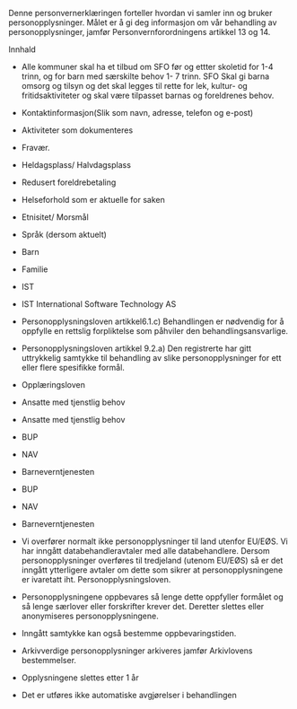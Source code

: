 <!-- title: Skolefritidsordningen, søknad og drift. -->


  

Denne personvernerklæringen forteller hvordan vi samler inn og bruker personopplysninger. Målet er å gi deg informasjon om vår behandling av personopplysninger, jamfør Personvernforordningens artikkel 13 og 14.

  

Innhald

*   Alle kommuner skal ha et tilbud om SFO før og ettter skoletid for 1-4 trinn, og for barn med særskilte behov 1- 7 trinn. SFO Skal gi barna omsorg og tilsyn og det skal legges til rette for lek, kultur- og fritidsaktiviteter og skal være tilpasset barnas og foreldrenes behov.  
    
*   Kontaktinformasjon(Slik som navn, adresse, telefon og e-post)  
    
*   Aktiviteter som dokumenteres  
    
*   Fravær.  
    
*   Heldagsplass/ Halvdagsplass  
    
*   Redusert foreldrebetaling  
    
*   Helseforhold som er aktuelle for saken  
    
*   Etnisitet/ Morsmål  
    
*   Språk (dersom aktuelt)  
    
*   Barn  
    
*   Familie  
    
*   IST  
    
*   IST International Software Technology AS  
    
*   Personopplysningsloven artikkel6.1.c) Behandlingen er nødvendig for å oppfylle en rettslig forpliktelse som påhviler den behandlingsansvarlige.  
    
*   Personopplysningsloven artikkel 9.2.a) Den registrerte har gitt uttrykkelig samtykke til behandling av slike personopplysninger for ett eller flere spesifikke formål.  
    
*   Opplæringsloven  
    
*   Ansatte med tjenstlig behov  
    
*   Ansatte med tjenstlig behov  
    
*   BUP  
    
*   NAV  
    
*   Barneverntjenesten  
    
*   BUP  
    
*   NAV  
    
*   Barneverntjenesten  
    
*   Vi overfører normalt ikke personopplysninger til land utenfor EU/EØS. Vi har inngått databehandleravtaler med alle databehandlere. Dersom personopplysninger overføres til tredjeland (utenom EU/EØS) så er det inngått ytterligere avtaler om dette som sikrer at personopplysningene er ivaretatt iht. Personopplysningsloven.  
    
*   Personopplysningene oppbevares så lenge dette oppfyller formålet og så lenge særlover eller forskrifter krever det. Deretter slettes eller anonymiseres personopplysningene.  
    
*   Inngått samtykke kan også bestemme oppbevaringstiden.  
    
*   Arkivverdige personopplysninger arkiveres jamfør Arkivlovens bestemmelser.  
    
*   Opplysningene slettes etter 1 år  
    
*   Det er utføres ikke automatiske avgjørelser i behandlingen